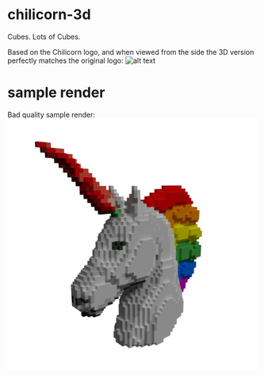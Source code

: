 # chilicorn-3d
Cubes. Lots of Cubes.

Based on the Chilicorn logo, and when viewed from the side the 3D version perfectly matches the original logo:
![alt text](https://raw.githubusercontent.com/futurice/spiceprogram/gh-pages/assets/img/logo/chilicorn_no_text-512.png)

# sample render
Bad quality sample render:
![alt text](https://raw.githubusercontent.com/Kianoni/chilicorn-3d/master/chilicorn3d-1024.png)
